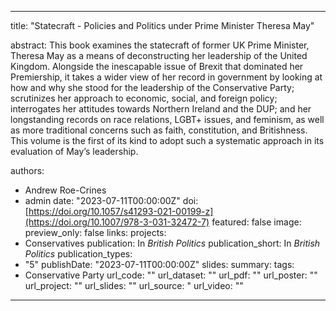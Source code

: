 ---
title: "Statecraft - Policies and Politics under Prime Minister Theresa May"

abstract: This book examines the statecraft of former UK Prime Minister, Theresa May as a means of deconstructing her leadership of the United Kingdom. Alongside the inescapable issue of Brexit that dominated her Premiership, it takes a wider view of her record in government by looking at how and why she stood for the leadership of the Conservative Party; scrutinizes her approach to economic, social, and foreign policy; interrogates her attitudes towards Northern Ireland and the DUP; and her longstanding records on race relations, LGBT+ issues, and feminism, as well as more traditional concerns such as faith, constitution, and Britishness. This volume is the first of its kind to adopt such a systematic approach in its evaluation of May’s leadership.

authors:
- Andrew Roe-Crines
- admin
date: "2023-07-11T00:00:00Z"
doi: [https://doi.org/10.1057/s41293-021-00199-z](https://doi.org/10.1007/978-3-031-32472-7)
featured: false
image:
  preview_only: false
links:
projects:
- Conservatives
publication: In *British Politics*
publication_short: In *British Politics*
publication_types:
- "5"
publishDate: "2023-07-11T00:00:00Z"
slides: 
summary:
tags:
- Conservative Party
url_code: ""
url_dataset: ""
url_pdf: ""
url_poster: ""
url_project: ""
url_slides: ""
url_source: "
url_video: ""
------
